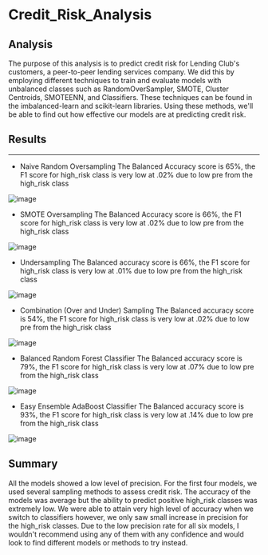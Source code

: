 # Credit_Risk_Analysis

## Analysis

The purpose of this analysis is to predict credit risk for Lending Club's customers, a peer-to-peer lending services company. We did this by employing different techniques to train and evaluate models with unbalanced classes such as RandomOverSampler, SMOTE, Cluster Centroids, SMOTEENN, and Classifiers. These techniques can be found in the imbalanced-learn and scikit-learn libraries. Using these methods, we'll be able to find out how effective our models are at predicting credit risk.

## Results
----------------------------

- Naive Random Oversampling
The Balanced Accuracy score is 65%, the F1 score for high_risk class is very low at .02% due to low pre from the high_risk class

![image](https://user-images.githubusercontent.com/108442512/199774448-454420c7-7e3d-4b9f-abf4-7e369e71c8ca.png)

- SMOTE Oversampling
The Balanced Accuracy score is 66%, the F1 score for high_risk class is very low at .02% due to low pre from the high_risk class

![image](https://user-images.githubusercontent.com/108442512/199775228-46236e5d-5fbf-4eea-9647-57fb84dd06f1.png)

- Undersampling
The Balanced accuracy score is 66%, the F1 score for high_risk class is very low at .01% due to low pre from the high_risk class

![image](https://user-images.githubusercontent.com/108442512/199775985-5de3f1a5-6a6c-4767-9895-1b1ee20c96d0.png)

- Combination (Over and Under) Sampling
The Balanced accuracy score is 54%, the F1 score for high_risk class is very low at .02% due to low pre from the high_risk class

![image](https://user-images.githubusercontent.com/108442512/199777099-8c3cf4f5-9ea7-4f8f-9d74-7564e894e480.png)

- Balanced Random Forest Classifier
The Balanced accuracy score is 79%, the F1 score for high_risk class is very low at .07% due to low pre from the high_risk class

![image](https://user-images.githubusercontent.com/108442512/199779206-b8a1ca55-61e8-4ace-9e44-83ad1142658e.png)

- Easy Ensemble AdaBoost Classifier
The Balanced accuracy score is 93%, the F1 score for high_risk class is very low at .14% due to low pre from the high_risk class

![image](https://user-images.githubusercontent.com/108442512/199779828-f78b99d3-494b-4fee-9be6-d43bcdf41aeb.png)

## Summary

All the models showed a low level of precision. For the first four models, we used several sampling methods to assess credit risk. The accuracy of the models was average but the ability to predict positive high_risk classes was extremely low. We were able to attain very high level of accuracy when we switch to classifiers however, we only saw small increase in precision for the high_risk classes. Due to the low precision rate for all six models, I wouldn't recommend using any of them with any confidence and would look to find different models or methods to try instead.

